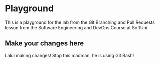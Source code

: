 # Playground
This is a playground for the lab from the Git Branching and Pull Requests lesson from the Software Engineering and DevOps Course at SoftUni.

## Make your changes here
Lalul making changes! Stop this madman, he is using Git Bash!
